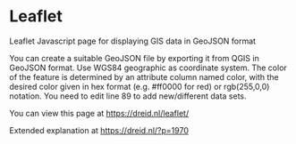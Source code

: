 # Leaflet
Leaflet Javascript page for displaying GIS data in GeoJSON format

You can create a suitable GeoJSON file by exporting it from QGIS in GeoJSON format. Use WGS84 geographic as coordinate system. The color of the feature is determined by an attribute column named color, with the desired color given in hex format (e.g. #ff0000 for red) or rgb(255,0,0) notation. You need to edit line 89 to add new/different data sets.

You can view this page at https://dreid.nl/leaflet/

Extended explanation at https://dreid.nl/?p=1970
